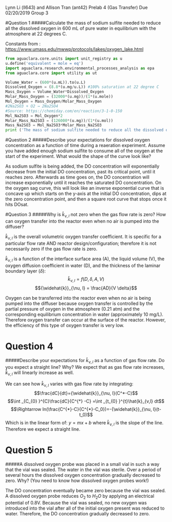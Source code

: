 Lynn Li (ll643) and Allison Tran (ant42)
Prelab 4 (Gas Transfer)
Due 02/20/2019
Group 3

#Question 1
#####Calculate the mass of sodium sulfite needed to reduce all the dissolved oxygen in 600 mL of pure water in equilibrium with the atmosphere at 22 degrees C.

Constants from : https://www.umass.edu/mwwp/protocols/lakes/oxygen_lake.html
```python
from aguaclara.core.units import unit_registry as u
u.define('equivalent = mole = eq')
import aguaclara.research.environmental_processes_analysis as epa
from aguaclara.core import utility as ut

Volume_Water = (600*(u.mL)).to(u.L)
Dissolved_Oxygen = (8.8*(u.mg/u.L)) #100% saturation at 22 degree C
Mass_Oxygen = Volume_Water*Dissolved_Oxygen
Molar_Mass_Oxygen = (32000*(u.mg))/(1*(u.mole))
Mol_Oxygen = Mass_Oxygen/Molar_Mass_Oxygen
#2Na2SO3 + O2 → 2Na2SO4
#Source: https://chemiday.com/en/reaction/3-1-0-150
Mol_Na2SO3 = Mol_Oxygen*2
Molar_Mass_Na2SO3 = (126000*(u.mg))/(1*(u.mol))
Mass_Na2SO3 = Mol_Na2SO3*Molar_Mass_Na2SO3
print ('The mass of sodium sulfite needed to reduce all the dissolved oxygen in 600mL of pure water in equilibrium with the atmosphere at 22 degrees C is', ut.round_sf(Mass_Na2SO3,3),'.')
```

#Question 2
#####Describe your expectations for dissolved oxygen concentration as a function of time during a reaeration experiment. Assume you have added enough sodium sulfite to consume all of the oxygen at the start of the experiment. What would the shape of the curve look like?

As sodium sulfite is being added, the DO concentration will  exponentially decrease from the initial DO concentration, past its critical point, until it reaches zero. Afterwards as time goes on, the DO concentration will increase exponentially until it reaches the saturated DO concentration. On the oxygen sag curve, this will look like an inverse exponential curve that is concave up which starts on the y-axis at the initial DO concentration, dips at the zero concentration point, and then a square root curve that stops once it hits DOsat.

#Question 3
#####Why is ${\widehat{k}}_{\nu, l}$ not zero when the gas flow rate is zero? How can oxygen transfer into the reactor even when no air is pumped into the diffuser?

${\widehat{k}}_{\nu, l}$ is the overall volumetric oxygen transfer coefficient. It is specific for a particular flow rate AND reactor design/configuration; therefore it is not necessarily zero if the gas flow rate is zero.

${\widehat{k}}_{\nu, l}$ is a function of the interface surface area (A), the liquid volume (V), the oxygen diffusion coefficient in water (D), and the thickness of the laminar boundary layer ($\delta$):
$${\widehat{k}}_{\nu, l} = f(D, \delta, A, V)$$
$${\widehat{k}}_{\nu, l} = \frac{AD}{V \delta}$$

Oxygen can be transferred into the reactor even when no air is being pumped into the diffuser because oxygen transfer is controlled by the partial pressure of oxygen in the atmosphere (0.21 atm) and the corresponding equilibrium concentration in water (approximately 10 mg/L). Therefore oxygen transfer can occur at the surface of the reactor. However, the efficiency of this type of oxygen transfer is very low.

# Question 4
#####Describe your expectations for ${\widehat{k}}_{\nu, l}$ as a function of gas flow rate. Do you expect a straight line? Why?
We expect that as gas flow rate increases, ${\widehat{k}}_{\nu, l}$ will linearly increase as well.

We can see how ${\widehat{k}}_{\nu, l}$ varies with gas flow rate by integrating:
$$\frac{dC}{dt}={\widehat{k}}_{\nu, l}(C^*-C)$$
$$\int _{C_{0} }^{C}\frac{dC}{C^{*} -C}  =\int _{t_{0} }^{t}\hat{k}_{v,l} dt$$
$$\Rightarrow ln(\frac{C^{*}-C}{C^{*}-C_0})=-{\widehat{k}}_{\nu, l}(t-t_0)$$
Which is in the linear form of: $y=mx+b$ where ${\widehat{k}}_{\nu, l}$ is the slope of the line. Therefore we expect a straight line.

# Question 5
#####A dissolved oxygen probe was placed in a small vial in such a way that the vial was sealed. The water in the vial was sterile. Over a period of several hours the dissolved oxygen concentration gradually decreased to zero. Why? (You need to know how dissolved oxygen probes work!)

The DO concentration eventually became zero because the vial was sealed. A dissolved oxygen probe reduces $O_2$ to $H_2O$ by applying an electrical potential of 0.8V. Because the vial was sealed, no new oxygen was introduced into the vial after all of the initial oxygen present was reduced to water. Therefore, the DO concentration gradually decreased to zero.
